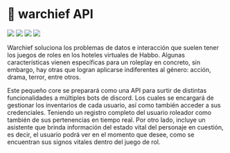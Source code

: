 # :briefcase: warchief API
![](https://img.shields.io/badge/warchief-developing-yellow) ![](https://img.shields.io/badge/npm-8.13.2-green) ![](https://img.shields.io/badge/node-v17.6.0-green) ![](https://img.shields.io/badge/macabresoft-purple)

Warchief soluciona los problemas de datos e interacción que suelen tener los juegos de roles en los hoteles virtuales de Habbo. Algunas características vienen específicas para un roleplay en concreto, sin embargo, hay otras que logran aplicarse indiferentes al género: acción, drama, terror, entre otros. 

Este pequeño core se preparará como una API para surtir de distintas funcionalidades a múltiples bots de discord. Los cuales se encargará de gestionar los inventarios de cada usuario, así como también acceder a sus credenciales. Teniendo un registro completo del usuario roleador como también de sus pertenencias en tiempo real. Por otro lado, incluye un asistente que brinda información del estado vital del personaje en cuestión, es decir, el usuario podrá ver en el momento que desee, como se encuentran sus signos vitales dentro del juego de rol.

